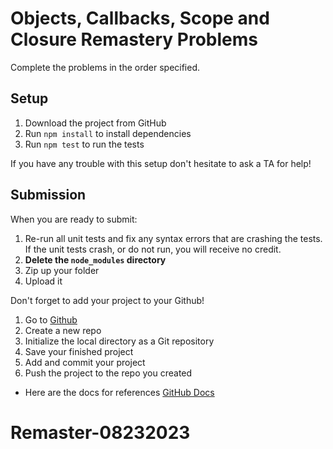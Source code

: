 # Objects, Callbacks, Scope and Closure Remastery Problems

Complete the problems in the order specified.

## Setup

1. Download the project from GitHub
2. Run `npm install` to install dependencies
3. Run `npm test` to run the tests

If you have any trouble with this setup don't hesitate to ask a TA for help!

## Submission

When you are ready to submit:

1. Re-run all unit tests and fix any syntax errors that are crashing the tests.
   If the unit tests crash, or do not run, you will receive no credit.
2. **Delete the `node_modules` directory**
3. Zip up your folder
4. Upload it

Don't forget to add your project to your Github!

1. Go to [Github][github]
2. Create a new repo
3. Initialize the local directory as a Git repository
4. Save your finished project
5. Add and commit your project
6. Push the project to the repo you created

- Here are the docs for references [GitHub Docs][GitHub Docs]

[github]: https://github.com/
[GitHub Docs]: https://docs.github.com/en/free-pro-team@latest/github/importing-your-projects-to-github/adding-an-existing-project-to-github-using-the-command-line
# Remaster-08232023
